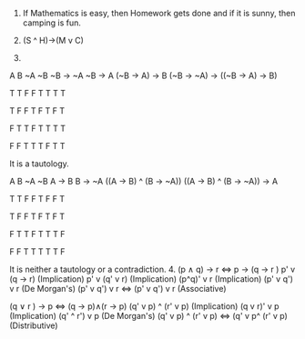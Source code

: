 1. If Mathematics is easy, then Homework gets done and if it is sunny, then camping is fun.

2. (S ^ H)->(M v C)

3. 
A	B	~A	~B	~B -> ~A     ~B -> A	(~B -> A) -> B 	 (~B -> ~A) -> ((~B -> A) -> B)

T	T	F	F	T	     T		T   		 T

T	F	F	T	F	     T		F		 T

F	T	T	F	T	     T		T		 T

F	F	T	T	T	     F		T		 T

It is a tautology.


A	B	~A	~B	A -> B	B -> ~A	((A -> B) ^ (B -> ~A))	((A -> B) ^ (B -> ~A)) -> A

T	T	F	F	T	F	F			T

T	F	F	T	F	T	F			T

F	T	T	F	T	T	T			F

F	F	T	T	T	T	T			F

It is neither a tautology or a contradiction.
4. (p ∧ q) → r <=> p → (q → r )
                   p' v (q -> r)    (Implication)
                   p' v (q' v r)    (Implication)
   (p^q)' v r                       (Implication)
   (p' v q') v r	                  (De Morgan's)
   (p' v q') v r <=> (p' v q') v r  (Associative)
   
   (q ∨ r ) → p <=> (q → p)∧(r → p)
                    (q' v p) ^ (r' v p)      (Implication)
   (q v r)' v p                              (Implication)
   (q' ^ r') v p                             (De Morgan's)
   (q' v p) ^ (r' v p) <=> (q' v p^ (r' v p) (Distributive)           
  
   
    
   
   
   
   
   
   









                
                
   
    
   
   
   
   
   
   









